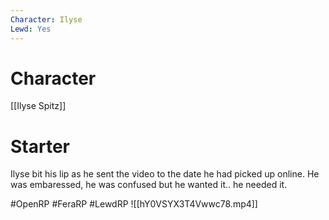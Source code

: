 ```yaml
---
Character: Ilyse
Lewd: Yes
---
```

# Character
[[Ilyse Spitz]]

# Starter
Ilyse bit his lip as he sent the video to the date he had picked up online. He was embaressed, he was confused but he wanted it.. he needed it.  

#OpenRP #FeraRP #LewdRP 
![[hY0VSYX3T4Vwwc78.mp4]]